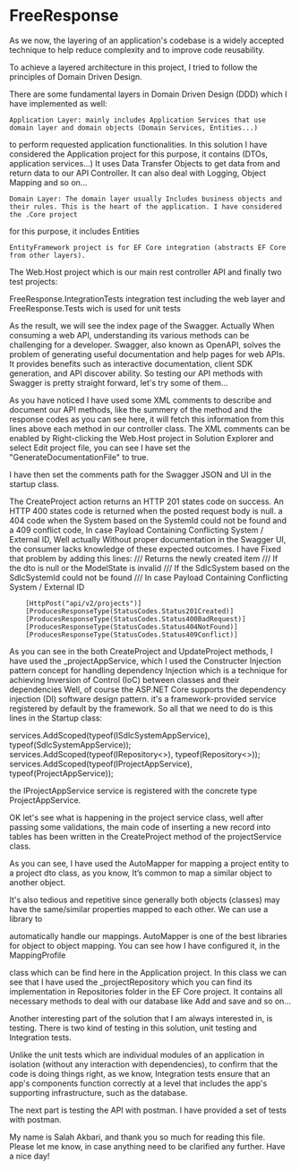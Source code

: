 # FreeResponse

As we now, the layering of an application's codebase is a widely accepted technique to help reduce complexity and to improve code reusability.

 To achieve a layered architecture in this project, I tried to follow the principles of Domain Driven Design.

There are some fundamental layers in Domain Driven Design (DDD) which I have implemented as well:

    Application Layer: mainly includes Application Services that use domain layer and domain objects (Domain Services, Entities...)
 to perform requested application functionalities. In this solution I have considered the Application project for this purpose, it contains (DTOs,
 application services...) It uses Data Transfer Objects to get data from and return data to our API Controller.
 It can also deal with Logging, Object Mapping and so on...
    
    Domain Layer: The domain layer usually Includes business objects and their rules. This is the heart of the application. I have considered the .Core project
for this purpose, it includes Entities


    EntityFramework project is for EF Core integration (abstracts EF Core from other layers).

   The Web.Host project which is our main rest controller API and finally two test projects:

  FreeResponse.IntegrationTests  integration test including the web layer
and FreeResponse.Tests wich is used for unit tests


As the result, we will see the index page of the Swagger. Actually When consuming a web API, understanding its various methods can be challenging for a developer.
 Swagger, also known as OpenAPI, solves the problem of generating useful documentation and help pages for web APIs. It provides benefits such as 
interactive documentation, client SDK generation, and API discover ability. So testing our API methods with Swagger is pretty straight forward, let's try some of them...

As you have noticed I have used some XML comments to describe and document our API methods, like the summery of the method and the response codes as you can see here,
it will fetch this information from this lines above each method in our controller class. The XML comments can be enabled by 
Right-clicking the Web.Host project in Solution Explorer and select Edit project file, you can see I have set the "GenerateDocumentationFile" to true.

I have then set the comments path for the Swagger JSON and UI in the startup class.

The CreateProject action returns an HTTP 201 states code on success. An HTTP 400 states code is returned when the posted request body is null. 
a 404 code when the System based on the SystemId could not be found and a 409 conflict code, In case Payload Containing Conflicting System / External ID,
Well actually Without proper documentation in the Swagger UI, the consumer lacks knowledge of these expected outcomes. I have Fixed that problem by adding this lines:
 /// <response code="201">Returns the newly created item</response>
        /// <response code="400">If the dto is null or the ModelState is invalid</response> 
        /// <response code="404">If the SdlcSystem based on the SdlcSystemId could not be found</response> 
        /// <response code="409">In case Payload Containing Conflicting System / External ID</response> 

        [HttpPost("api/v2/projects")]
        [ProducesResponseType(StatusCodes.Status201Created)]
        [ProducesResponseType(StatusCodes.Status400BadRequest)]
        [ProducesResponseType(StatusCodes.Status404NotFound)]
        [ProducesResponseType(StatusCodes.Status409Conflict)]

As you can see in the both CreateProject and UpdateProject methods, I have used the _projectAppService, which I used the Constructer Injection pattern concept for 
handling dependency Injection which is a technique for achieving Inversion of Control (IoC) between classes and their dependencies
Well, of course the ASP.NET Core supports the dependency injection (DI) software design pattern. it's a framework-provided service registered by default by the framework.
So all that we need to do is this lines in the Startup class:

services.AddScoped(typeof(ISdlcSystemAppService), typeof(SdlcSystemAppService));
            services.AddScoped(typeof(IRepository<>), typeof(Repository<>));
            services.AddScoped(typeof(IProjectAppService), typeof(ProjectAppService));

the IProjectAppService service is registered with the concrete type ProjectAppService.

OK let's see what is happening in the project service class, well after passing some validations, the main code of inserting a new record into tables has been written
in the CreateProject method of the projectService class.

As you can see, I have used the AutoMapper for mapping a project entity to a project dto class, as you know, It’s common to map a similar object to another object.

 It's also tedious and repetitive since generally both objects (classes) may have the same/similar properties mapped to each other. We can use a library to 

automatically handle our mappings. AutoMapper is one of the best libraries for object to object mapping. You can see how I have configured it, in the MappingProfile

class which can be find here in the Application project. In this class we can see that I have used the _projectRepository which you can find its implementation in
Repositories folder in the EF Core project. It contains all necessary methods to deal with our database like Add and save and so on...

Another interesting part of the solution that I am always interested in, is testing. There is two kind of testing in this solution, unit testing and Integration tests.

Unlike the unit tests which are individual modules of an application in isolation (without any interaction with dependencies),
 to confirm that the code is doing things right, as we know, Integration tests ensure that an app's components function correctly at a level that includes the app's 
supporting infrastructure, such as the database.

The next part is testing the API with postman. I have provided a set of tests with postman.

My name is Salah Akbari, and thank you so much for reading this file. Please let me know, in case anything need to be clarified any further. Have a nice day!


